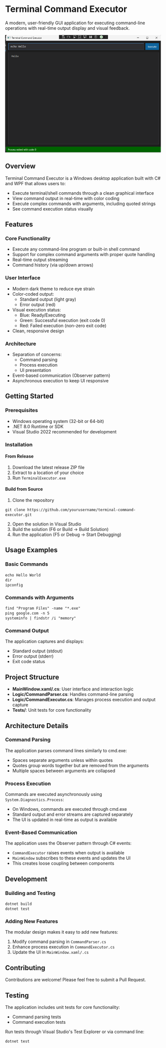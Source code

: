 ﻿# Terminal Command Executor

A modern, user-friendly GUI application for executing command-line operations with real-time output display and visual feedback.

![Application Screenshot](images/screenshot.png)

## Overview

Terminal Command Executor is a Windows desktop application built with C# and WPF that allows users to:

- Execute terminal/shell commands through a clean graphical interface
- View command output in real-time with color coding
- Execute complex commands with arguments, including quoted strings
- See command execution status visually

## Features

### Core Functionality
- Execute any command-line program or built-in shell command
- Support for complex command arguments with proper quote handling
- Real-time output streaming
- Command history (via up/down arrows)

### User Interface
- Modern dark theme to reduce eye strain
- Color-coded output:
  - Standard output (light gray)
  - Error output (red)
- Visual execution status:
  - Blue: Ready/Executing
  - Green: Successful execution (exit code 0)
  - Red: Failed execution (non-zero exit code)
- Clean, responsive design

### Architecture
- Separation of concerns:
  - Command parsing
  - Process execution
  - UI presentation
- Event-based communication (Observer pattern)
- Asynchronous execution to keep UI responsive

## Getting Started

### Prerequisites
- Windows operating system (32-bit or 64-bit)
- .NET 8.0 Runtime or SDK
- Visual Studio 2022 recommended for development

### Installation

#### From Release
1. Download the latest release ZIP file
2. Extract to a location of your choice
3. Run `TerminalExecutor.exe`

#### Build from Source
1. Clone the repository
```
git clone https://github.com/yourusername/terminal-command-executor.git
```

2. Open the solution in Visual Studio
3. Build the solution (F6 or Build → Build Solution)
4. Run the application (F5 or Debug → Start Debugging)

## Usage Examples

### Basic Commands
```
echo Hello World
dir
ipconfig
```

### Commands with Arguments
```
find "Program Files" -name "*.exe"
ping google.com -n 5
systeminfo | findstr /i "memory"
```

### Command Output
The application captures and displays:
- Standard output (stdout)
- Error output (stderr)
- Exit code status

## Project Structure

- **MainWindow.xaml/.cs**: User interface and interaction logic
- **Logic/CommandParser.cs**: Handles command-line parsing
- **Logic/CommandExecutor.cs**: Manages process execution and output capture
- **Tests/**: Unit tests for core functionality

## Architecture Details

### Command Parsing
The application parses command lines similarly to cmd.exe:
- Spaces separate arguments unless within quotes
- Quotes group words together but are removed from the arguments
- Multiple spaces between arguments are collapsed

### Process Execution
Commands are executed asynchronously using `System.Diagnostics.Process`:
- On Windows, commands are executed through cmd.exe
- Standard output and error streams are captured separately
- The UI is updated in real-time as output is available

### Event-Based Communication
The application uses the Observer pattern through C# events:
- `CommandExecutor` raises events when output is available
- `MainWindow` subscribes to these events and updates the UI
- This creates loose coupling between components

## Development

### Building and Testing
```
dotnet build
dotnet test
```

### Adding New Features
The modular design makes it easy to add new features:
1. Modify command parsing in `CommandParser.cs`
2. Enhance process execution in `CommandExecutor.cs`
3. Update the UI in `MainWindow.xaml/.cs`

## Contributing

Contributions are welcome! Please feel free to submit a Pull Request.

## Testing

The application includes unit tests for core functionality:
- Command parsing tests
- Command execution tests

Run tests through Visual Studio's Test Explorer or via command line:
```
dotnet test
```


